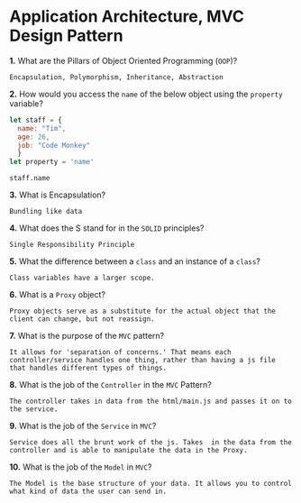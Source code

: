 # Application Architecture, MVC Design Pattern

**1.** What are the Pillars of Object Oriented Programming (`OOP`)?
<!-- enter you answer in the space below -->
```
Encapsulation, Polymorphism, Inheritance, Abstraction
```
**2.** How would you access the `name` of the below object using the `property` variable?
```js
let staff = {
  name: "Tim",
  age: 26,
  job: "Code Monkey"
  }
let property = 'name'
```
<!-- enter you answer in the space below -->
```
staff.name
```
**3.** What is Encapsulation?
<!-- enter you answer in the space below -->
```
Bundling like data
```
**4.** What does the S stand for in the `SOLID` principles?
<!-- enter you answer in the space below -->
```
Single Responsibility Principle
```
**5.** What the difference between a `class` and an instance of a `class`?
<!-- enter you answer in the space below -->
```
Class variables have a larger scope.
```
**6.** What is a `Proxy` object?
<!-- enter you answer in the space below -->
```
Proxy objects serve as a substitute for the actual object that the client can change, but not reassign.
```

**7.** What is the purpose of the `MVC` pattern?
<!-- enter you answer in the space below -->
```
It allows for 'separation of concerns.' That means each controller/service handles one thing, rather than having a js file that handles different types of things.
```
**8.** What is the job of the `Controller` in the `MVC` Pattern?
<!-- enter you answer in the space below -->
```
The controller takes in data from the html/main.js and passes it on to the service.
```

**9.** What is the job of the `Service` in `MVC`?
<!-- enter you answer in the space below -->
```
Service does all the brunt work of the js. Takes  in the data from the controller and is able to manipulate the data in the Proxy.
```
**10.** What is the job of the `Model` in `MVC`?
<!-- enter you answer in the space below -->
```
The Model is the base structure of your data. It allows you to control what kind of data the user can send in.
```

